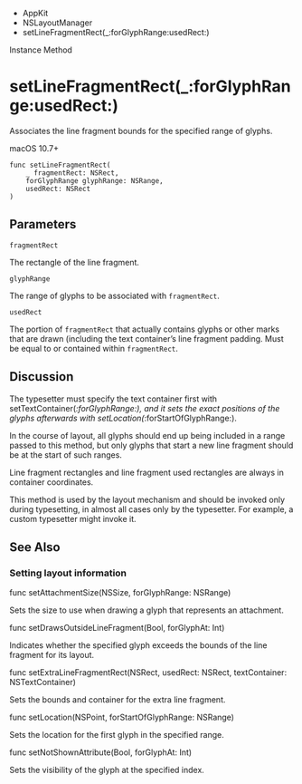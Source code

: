 

- AppKit
- NSLayoutManager
-  setLineFragmentRect(\_:forGlyphRange:usedRect:) 

Instance Method

# setLineFragmentRect(\_:forGlyphRange:usedRect:)

Associates the line fragment bounds for the specified range of glyphs.

macOS 10.7+

``` source
func setLineFragmentRect(
    _ fragmentRect: NSRect,
    forGlyphRange glyphRange: NSRange,
    usedRect: NSRect
)
```

## Parameters 

`fragmentRect`  

The rectangle of the line fragment.

`glyphRange`  

The range of glyphs to be associated with `fragmentRect`.

`usedRect`  

The portion of `fragmentRect` that actually contains glyphs or other marks that are drawn (including the text container’s line fragment padding. Must be equal to or contained within `fragmentRect`.

## Discussion

The typesetter must specify the text container first with setTextContainer(_:forGlyphRange:), and it sets the exact positions of the glyphs afterwards with setLocation(_:forStartOfGlyphRange:).

In the course of layout, all glyphs should end up being included in a range passed to this method, but only glyphs that start a new line fragment should be at the start of such ranges.

Line fragment rectangles and line fragment used rectangles are always in container coordinates.

This method is used by the layout mechanism and should be invoked only during typesetting, in almost all cases only by the typesetter. For example, a custom typesetter might invoke it.

## See Also

### Setting layout information

func setAttachmentSize(NSSize, forGlyphRange: NSRange)

Sets the size to use when drawing a glyph that represents an attachment.

func setDrawsOutsideLineFragment(Bool, forGlyphAt: Int)

Indicates whether the specified glyph exceeds the bounds of the line fragment for its layout.

func setExtraLineFragmentRect(NSRect, usedRect: NSRect, textContainer: NSTextContainer)

Sets the bounds and container for the extra line fragment.

func setLocation(NSPoint, forStartOfGlyphRange: NSRange)

Sets the location for the first glyph in the specified range.

func setNotShownAttribute(Bool, forGlyphAt: Int)

Sets the visibility of the glyph at the specified index.

